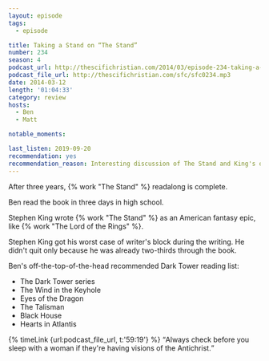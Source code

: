 ```yaml
---
layout: episode
tags:
  - episode

title: Taking a Stand on “The Stand”
number: 234
season: 4
podcast_url: http://thescifichristian.com/2014/03/episode-234-taking-a-stand-on-the-stand/
podcast_file_url: http://thescifichristian.com/sfc/sfc0234.mp3
date: 2014-03-12
length: '01:04:33'
category: review
hosts:
  - Ben
  - Matt

notable_moments:

last_listen: 2019-09-20
recommendation: yes
recommendation_reason: Interesting discussion of The Stand and King's oeuvre in general
---
```

After three years, {% work "The Stand" %} readalong is complete.

Ben read the book in three days in high school.

Stephen King wrote {% work "The Stand" %} as an American fantasy epic, like {% work "The Lord of the Rings" %}.

Stephen King got his worst case of writer's block during the writing. He didn't quit only because he was already two-thirds through the book.

Ben's off-the-top-of-the-head recommended Dark Tower reading list:
- The Dark Tower series
- The Wind in the Keyhole
- Eyes of the Dragon
- The Talisman
- Black House
- Hearts in Atlantis

<div class="quote">
  {% timeLink {url:podcast_file_url, t:'59:19'} %}
  <q class="ben">Always check before you sleep with a woman if they're having visions of the Antichrist.</q>
</div>